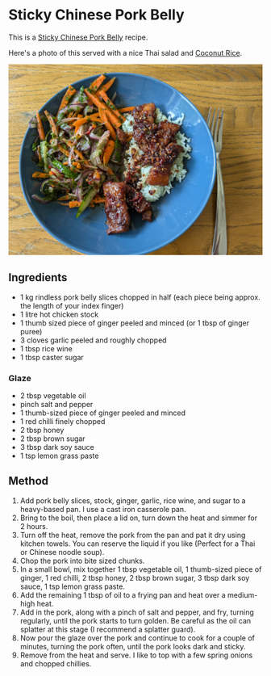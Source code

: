 # Sticky Chinese Pork Belly #

This is a [Sticky Chinese Pork Belly](https://www.kitchensanctuary.com/sticky-chinese-pork-belly/#wprm-recipe-container-10869) recipe.

Here's a photo of this served with a nice Thai salad and [Coconut Rice](/public/recipes/Mains/Sides/Coconut%20Rice.md).

![Sticky Chinese Pork Belly](/public/images/Sticky-Chinese-Pork-Belly.jpg)

## Ingredients ##

- 1 kg rindless pork belly slices chopped in half (each piece being approx. the length of your index finger)
- 1 litre hot chicken stock
- 1 thumb sized piece of ginger peeled and minced (or 1 tbsp of ginger puree)
- 3 cloves garlic peeled and roughly chopped
- 1 tbsp rice wine
- 1 tbsp caster sugar

### Glaze ###

- 2 tbsp vegetable oil
- pinch salt and pepper
- 1 thumb-sized piece of ginger peeled and minced
- 1 red chilli finely chopped
- 2 tbsp honey
- 2 tbsp brown sugar
- 3 tbsp dark soy sauce
- 1 tsp lemon grass paste

## Method ##

1. Add pork belly slices, stock, ginger, garlic, rice wine, and sugar to a heavy-based pan. I use a cast iron casserole pan.
1. Bring to the boil, then place a lid on, turn down the heat and simmer for 2 hours.
1. Turn off the heat, remove the pork from the pan and pat it dry using kitchen towels. You can reserve the liquid if you like (Perfect for a Thai or Chinese noodle soup).
1. Chop the pork into bite sized chunks.
1. In a small bowl, mix together 1 tbsp vegetable oil, 1 thumb-sized piece of ginger, 1 red chilli, 2 tbsp honey, 2 tbsp brown sugar, 3 tbsp dark soy sauce, 1 tsp lemon grass paste.
1. Add the remaining 1 tbsp of oil to a frying pan and heat over a medium-high heat.
1. Add in the pork, along with a pinch of salt and pepper, and fry, turning regularly, until the pork starts to turn golden. Be careful as the oil can splatter at this stage (I recommend a splatter guard).
1. Now pour the glaze over the pork and continue to cook for a couple of minutes, turning the pork often, until the pork looks dark and sticky.
1. Remove from the heat and serve. I like to top with a few spring onions and chopped chillies.
